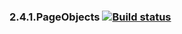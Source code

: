 ### 2.4.1.PageObjects [![Build status](https://ci.appveyor.com/api/projects/status/m0qnsbwiwas2yta8?svg=true)](https://ci.appveyor.com/project/VeraKofeinikova/2-4-1-pageobjects)
